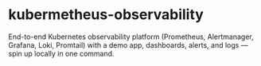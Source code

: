 # kubermetheus-observability
End-to-end Kubernetes observability platform (Prometheus, Alertmanager, Grafana, Loki, Promtail) with a demo app, dashboards, alerts, and logs — spin up locally in one command.
